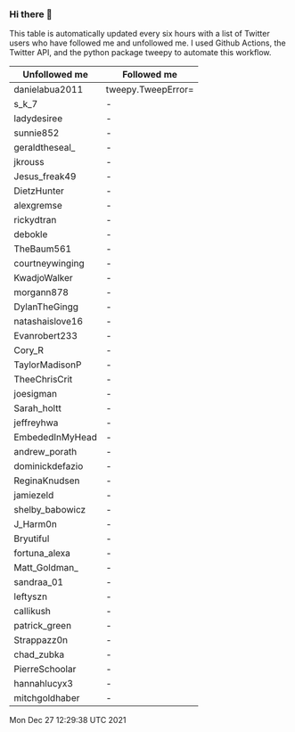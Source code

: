 ### Hi there 👋

This table is automatically updated every six hours with a list of Twitter users who have followed me and unfollowed me. I used Github Actions, the Twitter API, and the python package tweepy to automate this workflow.

| Unfollowed me |  Followed me |
| --- | --- |
|danielabua2011|tweepy.TweepError=|
|s_k_7|-|
|ladydesiree|-|
|sunnie852|-|
|geraldtheseal_|-|
|jkrouss|-|
|Jesus_freak49|-|
|DietzHunter|-|
|alexgremse|-|
|rickydtran|-|
|debokle|-|
|TheBaum561|-|
|courtneywinging|-|
|KwadjoWalker|-|
|morgann878|-|
|DylanTheGingg|-|
|natashaislove16|-|
|Evanrobert233|-|
|Cory_R|-|
|TaylorMadisonP|-|
|TheeChrisCrit|-|
|joesigman|-|
|Sarah_holtt|-|
|jeffreyhwa|-|
|EmbededInMyHead|-|
|andrew_porath|-|
|dominickdefazio|-|
|ReginaKnudsen|-|
|jamiezeld|-|
|shelby_babowicz|-|
|J_Harm0n|-|
|Bryutiful|-|
|fortuna_alexa|-|
|Matt_Goldman_|-|
|sandraa_01|-|
|leftyszn|-|
|callikush|-|
|patrick_green|-|
|Strappazz0n|-|
|chad_zubka|-|
|PierreSchoolar|-|
|hannahlucyx3|-|
|mitchgoldhaber|-|
Mon Dec 27 12:29:38 UTC 2021
